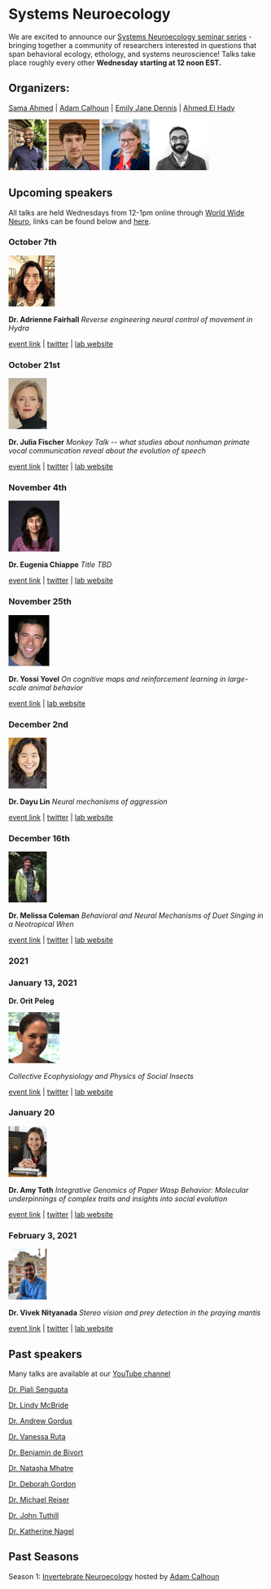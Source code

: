 # Systems Neuroecology

We are excited to announce our [Systems Neuroecology seminar series](https://www.worldwideneuro.com/seminar-series.html?name=Systems_Neuroecology) - bringing together a community of researchers interested in questions that span behavioral ecology, ethology, and systems neuroscience! Talks take place roughly every other **Wednesday starting at 12 noon EST.**

## Organizers:

[Sama Ahmed](https://twitter.com/ColumboAhmed)
 | [Adam Calhoun](https://twitter.com/neuroecology)
  | [Emily Jane Dennis](https://twitter.com/emilyjanedennis)
   | [Ahmed El Hady](https://twitter.com/zamakany)

<img src="images/2020/09/july2020_sama.jpg" height="100" /> <img src="images/2020/09/adam.jpg" height="100" /> <img src="images/2020/09/emilydennis.jpg" height="100" /> <img src="images/2020/09/ahmed.png" height="100" />

## Upcoming speakers
All talks are held Wednesdays from 12-1pm online through [World Wide Neuro](https://www.worldwideneuro.com/seminar-series.html?name=Systems_Neuroecology), links can be found below and [here](https://www.worldwideneuro.com/seminar-series.html?name=Systems_Neuroecology).

### October 7th

<img src="images/2020/09/adriennefairhall.png" height="100" />

**Dr. Adrienne Fairhall**
*Reverse engineering neural control of movement in Hydra*

[event link](https://www.crowdcast.io/e/adrienne-fairhall) | [twitter](https://twitter.com/alfairhall) | [lab website](https://fairhalllab.com/)

### October 21st


<img src="images/2020/09/juliafischer.jpg" height="100" />

**Dr. Julia Fischer**
*Monkey Talk -- what studies about nonhuman primate vocal communication reveal about the evolution of speech*

[event link](https://www.crowdcast.io/e/julia-fischer-systems) | [twitter](https://twitter.com/julxf) | [lab website](https://www.dpz.eu/en/unit/cognitive-ethology/about-us.html)

### November 4th


<img src="images/2020/09/eugeniachiappe.jpg" height="100" />

**Dr. Eugenia Chiappe**
*Title TBD*

[event link](https://www.crowdcast.io/e/eugenia-chiappe-systems) | [twitter](https://twitter.com/EugeChapadur) | [lab website](https://chiappelab.org/)

### November 25th


<img src="images/2020/09/yossiyovel.jpg" height="100" />

**Dr. Yossi Yovel**
*On cognitive maps and reinforcement learning in large-scale animal behavior*

[event link](https://www.crowdcast.io/e/yossi-yovel-systems) | [lab website](www.yossiyovel.com/)

### December 2nd


<img src="images/2020/09/dayulin.jpg" height="100" />

**Dr. Dayu Lin**
*Neural mechanisms of aggression*

[event link](https://www.crowdcast.io/e/dayu-lin-systems) | [twitter](https://twitter.com/moccalin) | [lab website](http://linlab.med.nyu.edu/)

### December 16th


<img src="images/2020/09/melissacoleman.jpg" height="100" />

**Dr. Melissa Coleman**
*Behavioral and Neural Mechanisms of Duet Singing in a Neotropical Wren*

[event link](https://www.crowdcast.io/e/melissa-coleman-systems) | [twitter](https://twitter.com/MelColemanLab) | [lab website](https://www.kecksci.claremont.edu/faculty/profile.asp?FacultyID=179)

### 2021

### January 13, 2021
**Dr. Orit Peleg**


<img src="images/2020/09/oritpeleg.jpg" height="100" />

*Collective Ecophysiology and Physics of Social Insects*

[event link](https://www.crowdcast.io/e/orit-peleg-systems) | [twitter](https://twitter.com/oritpeleg) | [lab website](www.peleglab.com/)

### January 20


<img src="images/2020/09/amytoth.jpg" height="100" />

**Dr. Amy Toth**
*Integrative Genomics of Paper Wasp Behavior: Molecular underpinnings of complex traits and insights into social evolution*

[event link](https://www.crowdcast.io/e/amy-toth-systems) | [twitter](https://twitter.com/Amy_L_Toth) | [lab website](www.tothlab.org/)

### February 3, 2021


<img src="images/2020/09/viveknityanada.jpg" height="100" />

**Dr. Vivek Nityanada**
*Stereo vision and prey detection in the praying mantis*

[event link](https://www.crowdcast.io/e/vivek-nityananda-systems) | [twitter](https://twitter.com/VivekNityananda) | [lab website](https://www.worldwideneuro.com/viveknityananda.com)


## Past speakers
Many talks are available at our [YouTube channel](link)

[Dr. Piali Sengupta](https://www.worldwideneuro.com/seminar-event.html?id=521)

[Dr. Lindy McBride](https://www.worldwideneuro.com/seminar-event.html?id=520)

[Dr. Andrew Gordus](https://www.worldwideneuro.com/seminar-event.html?id=118)

[Dr. Vanessa Ruta](https://www.worldwideneuro.com/seminar-event.html?id=43)

[Dr. Benjamin de Bivort](https://www.worldwideneuro.com/seminar-event.html?id=44)

[Dr. Natasha Mhatre](https://www.worldwideneuro.com/seminar-event.html?id=131)

[Dr. Deborah Gordon](https://www.worldwideneuro.com/seminar-event.html?id=50)

[Dr. Michael Reiser](https://www.worldwideneuro.com/seminar-event.html?id=48)

[Dr. John Tuthill](https://www.worldwideneuro.com/seminar-event.html?id=47)

[Dr. Katherine Nagel](https://www.worldwideneuro.com/seminar-event.html?id=51)

## Past Seasons

Season 1: [Invertebrate Neuroecology](https://www.worldwideneuro.com/seminar-series.html?name=Invertebrate_Neuroecology) hosted by [Adam Calhoun](http://twitter.com/neuroecology)

